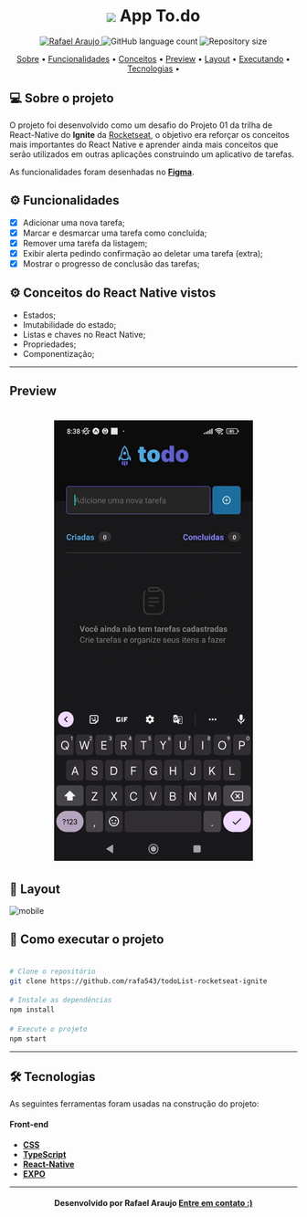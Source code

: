 <!--Banner e logo-->

<h1 align="center">
   <img align="center" src="https://github.com/rafa543/todoList-rocketseat-ignite/blob/main/src/assets/Logo.png"/>
   App To.do
</h1>

<!-- Badges -->
<p align="center">
   <a href="https://www.linkedin.com/in/rafael-araujo-abreu/">
      <img alt="Rafael Araujo" src="https://img.shields.io/badge/-Rafael%20Araujo-273FAD?style=flat&logo=Linkedin&logoColor=white" />
   </a>

  <img alt="GitHub language count" src="https://img.shields.io/github/languages/count/rafa543/todoList-rocketseat-ignite?color=273FAD">

  <img alt="Repository size" src="https://img.shields.io/github/repo-size/rafa543/todoList-rocketseat-ignite?color=273FAD">
  
</p>

<!-- Indice-->
<p align="center">
 <a href="#-sobre-o-projeto">Sobre</a> •
 <a href="#-Funcionalidades">Funcionalidades</a> • 
 <a href="#-conceitos">Conceitos</a> • 
 <a href="#-Preview">Preview</a> • 
 <a href="#-Layout">Layout</a> •  
 <a href="#-como-executar-o-projeto">Executando</a> • 
 <a href="#-tecnologias">Tecnologias</a> • 
 
</p>

<!--Sobre o projeto-->

## 💻 Sobre o projeto

O projeto foi desenvolvido como um desafio do Projeto 01 da trilha de React-Native do **Ignite** da [Rocketseat](https://lp.rocketseat.com.br/ignite), o objetivo era reforçar os conceitos mais importantes do React Native e aprender ainda mais conceitos que serão utilizados em outras aplicações construindo um aplicativo de tarefas.

As funcionalidades foram desenhadas no **[Figma](https://www.figma.com/file/1XfZQGSWk4HWjvwcjd2nOP/ToDo-List/duplicate)**.

<!--Funcionalidades do projeto-->

## ⚙️ Funcionalidades

- [x] Adicionar uma nova tarefa;
- [x] Marcar e desmarcar uma tarefa como concluída;
- [x] Remover uma tarefa da listagem;
- [x] Exibir alerta pedindo confirmação ao deletar uma tarefa (extra);
- [x] Mostrar o progresso de conclusão das tarefas;

<!--Conceitos do projeto-->

## ⚙️ Conceitos do React Native vistos

- Estados;
- Imutabilidade do estado;
- Listas e chaves no React Native;
- Propriedades;
- Componentização;

---
<!--Preview do projeto-->
## Preview

<h1 align="center">
   <img src="https://github.com/rafa543/todoList-rocketeeat-Ignite-/blob/main/src/assets/Screenrecorder-2022-11-27-08-38-45-522.gif" alt="App todo telas" />
</h1>

<!--Layout session-->

## 🎨 Layout

![mobile](https://user-images.githubusercontent.com/54370234/204133326-af12a683-c433-42f1-a096-a2285e91ad6a.png)

<!--Running session-->

## 🚀 Como executar o projeto

```bash

# Clone o repositório
git clone https://github.com/rafa543/todoList-rocketseat-ignite

# Instale as dependências
npm install

# Execute o projeto
npm start

```

---

<!--Tecnologies session-->

## 🛠 Tecnologias

As seguintes ferramentas foram usadas na construção do projeto:

#### **Front-end**

- **[CSS](https://developer.mozilla.org/pt-BR/docs/Web/CSS)**
- **[TypeScript](https://www.typescriptlang.org/)**
- **[React-Native](https://reactnative.dev/)**
- **[EXPO](https://docs.expo.dev/)**


---

<!--Bottom session-->
<h4 align=center>Desenvolvido por Rafael Araujo <a href="https://www.linkedin.com/in/rafael-araujo-abreu/"> <strong>Entre em contato</strong> :)</a></a></h4>





